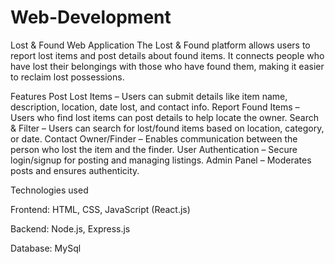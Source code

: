 # Web-Development
Lost & Found Web Application
The Lost & Found platform allows users to report lost items and post details about found items. It connects people who have lost their belongings with those who have found them, making it easier to reclaim lost possessions.

Features
Post Lost Items – Users can submit details like item name, description, location, date lost, and contact info.
Report Found Items – Users who find lost items can post details to help locate the owner.
Search & Filter – Users can search for lost/found items based on location, category, or date.
Contact Owner/Finder – Enables communication between the person who lost the item and the finder.
User Authentication – Secure login/signup for posting and managing listings.
Admin Panel – Moderates posts and ensures authenticity.

Technologies used

Frontend: HTML, CSS, JavaScript (React.js)

Backend: Node.js, Express.js

Database: MySql
